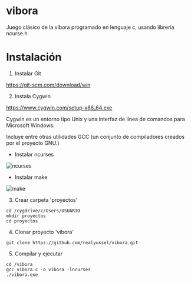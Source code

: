 # vibora

Juego clásico de la víbora programado en lenguaje c, usando librería ncurse.h

# Instalación

1. Instalar Git

https://git-scm.com/download/win

2. Instala Cygwin

https://www.cygwin.com/setup-x86_64.exe

Cygwin es un entorno tipo Unix y una interfaz de línea de comandos para Microsoft Windows.

Incluye entre otras utilidades GCC (un conjunto de compiladores creados por el proyecto GNU.)

* Instalar ncurses

![ncurses](https://www.dropbox.com/s/88xi2y8yjnpgjua/ncurse.PNG?dl=1)

* Instalar make

![make](https://www.dropbox.com/s/j7rt6aemzauy52i/make.PNG)

3. Crear carpeta 'proyectos'

```
cd /cygdrive/c/Users/USUARIO
mkdir proyectos
cd proyectos
```

4. Clonar proyecto 'vibora'

```
git clone https://github.com/realyussel/vibora.git
```

5. Compilar y ejecutar

```
cd /vibora
gcc vibora.c -o vibora -lncurses
./vibora.exe
```
